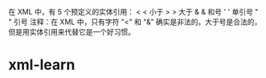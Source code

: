 在 XML 中，有 5 个预定义的实体引用：
&lt;	<	小于
&gt;	>	大于
&amp;	&	和号
&apos;	'	单引号
&quot;	"	引号
注释：在 XML 中，只有字符 "<" 和 "&" 确实是非法的。大于号是合法的，但是用实体引用来代替它是一个好习惯。

# xml-learn
